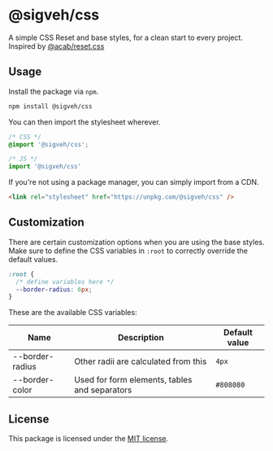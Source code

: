 # @sigveh/css

A simple CSS Reset and base styles, for a clean start to every project.  
Inspired by [@acab/reset.css](https://github.com/mayank99/reset.css)

## Usage

Install the package via `npm`.

```sh
npm install @sigveh/css
```

You can then import the stylesheet wherever.

```css
/* CSS */
@import '@sigveh/css';
```

```js
/* JS */
import '@sigveh/css'
```

If you're not using a package manager, you can simply import from a CDN.

```html
<link rel="stylesheet" href="https://unpkg.com/@sigveh/css" />
```

## Customization

There are certain customization options when you are using the base styles. Make sure to define the CSS variables in `:root` to correctly override the default values.

```css
:root {
  /* define variables here */
  --border-radius: 6px;
}
```

These are the available CSS variables:

| Name            | Description                                   | Default value |
| --------------- | --------------------------------------------- | ------------- |
| --border-radius | Other radii are calculated from this          | `4px`         |
| --border-color  | Used for form elements, tables and separators | `#808080`     |

## License

This package is licensed under the [MIT license](./LICENSE).
